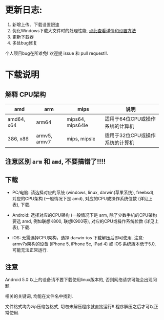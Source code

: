 # 更新日志: 

1. 新增上传、下载设置限速
2. 优化Windows下载大文件时的处理性能, [点此查看详情和设置方法](https://github.com/Erope/BaiduPCS-Go/wiki/Windows%E5%A6%82%E4%BD%95%E5%BC%80%E5%90%AF%E4%BC%98%E5%8C%96%E4%B8%8B%E8%BD%BD%E5%A4%A7%E6%96%87%E4%BB%B6%E6%97%B6%E7%9A%84%E5%A4%84%E7%90%86%E6%80%A7%E8%83%BD)
3. 更新下载器
4. 多处bug修复

个人项目bug在所难免! 欢迎提 issue 和 pull request!!.

# 下载说明

## 解释 CPU架构

|amd|arm| mips| 说明 |
|-----|----------------|------------------|------------------|
|amd64, x64 |arm64   | mips64, mips64le |适用于64位CPU或操作系统的计算机|
|386, x86 |armv5, armv7  | mips, mipsle |适用于32位CPU或操作系统的计算机|

## 注意区别 `arm` 和 `amd`, 不要搞错了!!!!

## 下载

* PC/电脑: 
    请选择对应的系统 (windows, linux, darwin(苹果系统), freebsd), 对应的CPU架构 (一般情况下是 amd), 对应的CPU或操作系统位数 (详见上表), 下载.

* Android: 
    选择对应的CPU架构 (一般情况下是 arm, 除了少数手机的CPU架构要选 amd, 例如联想K800, 联想K900等), 对应的CPU或操作系统位数  (详见上表), 下载.

* iOS:
    无需选择CPU架构，选择 darwin-ios 下载解压后即可使用. 注意: armv7s架构的设备 (iPhone 5, iPhone 5c, iPad 4) 或 iOS 系统版本低于5.0, 可能无法正常运行.

## 注意

Android 5.0 以上的设备请不要下载使用linux版本的, 否则网络请求可能会出现问题.

相关的关键词, 均能在文件名中找到. 

文件格式均为zip压缩包格式, 切勿未解压程序就直接运行!! 程序解压之后才可以正常使用.
